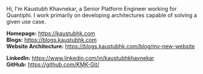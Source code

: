 Hi, I'm Kaustubh Khavnekar, a Senior Platform Engineer working for Quantiphi. I work primarily on developing architectures capable of solving a given use case.

**Homepage:** https://kaustubhk.com  
**Blogs:** https://blogs.kaustubhk.com  
**Website Architecture:** https://blogs.kaustubhk.com/blog/my-new-website  


**LinkedIn:** https://www.linkedin.com/in/kaustubhkhavnekar  
**GitHub:** https://github.com/KMK-Git/
